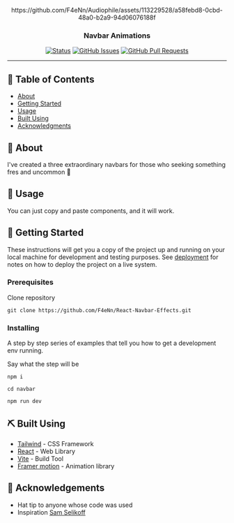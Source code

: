 <!-- @format -->

<p align="center">
https://github.com/F4eNn/Audiophile/assets/113229528/a58febd8-0cbd-48a0-b2a9-94d06076188f
</p>

<h3 align="center">Navbar Animations</h3>

<div align="center">

[![Status](https://img.shields.io/badge/status-active-success.svg)]()
[![GitHub Issues](https://img.shields.io/github/issues/F4eNn/React-Navbar-Effects/issues)](https://github.com/F4eNn/React-Navbar-Effects/issues)
[![GitHub Pull Requests](https://img.shields.io/github/issues-pr/F4eNn/React-Navbar-Effects/pulls)](https://github.com/F4eNn/React-Navbar-Effects/pulls)

</div>

---


## 📝 Table of Contents

- [About](#about)
- [Getting Started](#getting_started)
- [Usage](#usage)
- [Built Using](#built_using)
- [Acknowledgments](#acknowledgement)

## 🧐 About <a name = "about"></a>

I've created a three extraordinary navbars for those who seeking something fres and uncommon 🚀



## 🎈 Usage <a name="usage"></a>

You can just copy and paste components, and it will work.

## 🏁 Getting Started <a name = "getting_started"></a>

These instructions will get you a copy of the project up and running on your local machine for development and testing purposes. See [deployment](#deployment) for notes on how to deploy the project on a live system.

### Prerequisites

Clone repository

```
git clone https://github.com/F4eNn/React-Navbar-Effects.git
```

### Installing

A step by step series of examples that tell you how to get a development env running.

Say what the step will be

```
npm i
```


```
cd navbar
```

```
npm run dev
```



## ⛏️ Built Using <a name = "built_using"></a>

- [Tailwind](https://tailwindcss.com/) - CSS Framework
- [React](https://react.dev/) - Web Library
- [Vite](https://vitejs.dev/) - Build Tool
- [Framer motion](https://www.framer.com/motion/) - Animation library

## 🎉 Acknowledgements <a name = "acknowledgement"></a>

- Hat tip to anyone whose code was used
- Inspiration [Sam Selikoff](https://twitter.com/devongovett/status/1647818725662289920)
